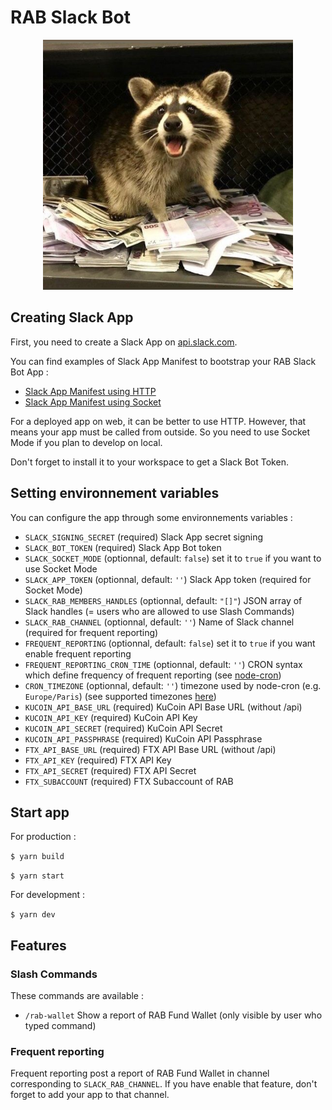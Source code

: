 # RAB Slack Bot

<p align="center">
  <img width="400px" height="400px" src="documentation/slack/icon.png" alt="RAB Slack Bot Icon">
</p>

## Creating Slack App

First, you need to create a Slack App on [api.slack.com](https://api.slack.com).

You can find examples of Slack App Manifest to bootstrap your RAB Slack Bot App :
- [Slack App Manifest using HTTP](documentation/slack/http_app_manifest.yml)
- [Slack App Manifest using Socket](documentation/slack/socket_app_manifest.yml)

For a deployed app on web, it can be better to use HTTP. However, that means your app must be called from outside. So you need to use Socket Mode if you plan to develop on local.

Don't forget to install it to your workspace to get a Slack Bot Token.

## Setting environnement variables

You can configure the app through some environnements variables :
- `SLACK_SIGNING_SECRET` (required) Slack App secret signing
- `SLACK_BOT_TOKEN` (required) Slack App Bot token
- `SLACK_SOCKET_MODE` (optionnal, default: `false`) set it to `true` if you want to use Socket Mode
- `SLACK_APP_TOKEN` (optionnal, default: `''`) Slack App token (required for Socket Mode)
- `SLACK_RAB_MEMBERS_HANDLES` (optionnal, default: `"[]"`) JSON array of Slack handles (= users who are allowed to use Slash Commands)
- `SLACK_RAB_CHANNEL` (optionnal, default: `''`) Name of Slack channel (required for frequent reporting)
- `FREQUENT_REPORTING` (optionnal, default: `false`) set it to `true` if you want enable frequent reporting
- `FREQUENT_REPORTING_CRON_TIME` (optionnal, default: `''`) CRON syntax which define frequency of frequent reporting (see [node-cron](https://github.com/node-cron/node-cron#cron-syntax))
- `CRON_TIMEZONE` (optionnal, default: `''`) timezone used by node-cron (e.g. `Europe/Paris`) (see supported timezones [here](https://momentjs.com/timezone/))
- `KUCOIN_API_BASE_URL` (required) KuCoin API Base URL (without /api)
- `KUCOIN_API_KEY` (required) KuCoin API Key
- `KUCOIN_API_SECRET` (required) KuCoin API Secret
- `KUCOIN_API_PASSPHRASE` (required) KuCoin API Passphrase
- `FTX_API_BASE_URL` (required) FTX API Base URL (without /api)
- `FTX_API_KEY` (required) FTX API Key
- `FTX_API_SECRET` (required) FTX API Secret
- `FTX_SUBACCOUNT` (required) FTX Subaccount of RAB

## Start app

For production :

`$ yarn build`

`$ yarn start`

For development :

`$ yarn dev`

## Features

### Slash Commands

These commands are available :
- `/rab-wallet` Show a report of RAB Fund Wallet (only visible by user who typed command)

### Frequent reporting

Frequent reporting post a report of RAB Fund Wallet in channel corresponding to `SLACK_RAB_CHANNEL`. If you have enable that feature, don't forget to add your app to that channel.
